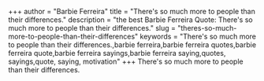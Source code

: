 +++
author = "Barbie Ferreira"
title = "There's so much more to people than their differences."
description = "the best Barbie Ferreira Quote: There's so much more to people than their differences."
slug = "theres-so-much-more-to-people-than-their-differences"
keywords = "There's so much more to people than their differences.,barbie ferreira,barbie ferreira quotes,barbie ferreira quote,barbie ferreira sayings,barbie ferreira saying,quotes, sayings,quote, saying, motivation"
+++
There's so much more to people than their differences.
